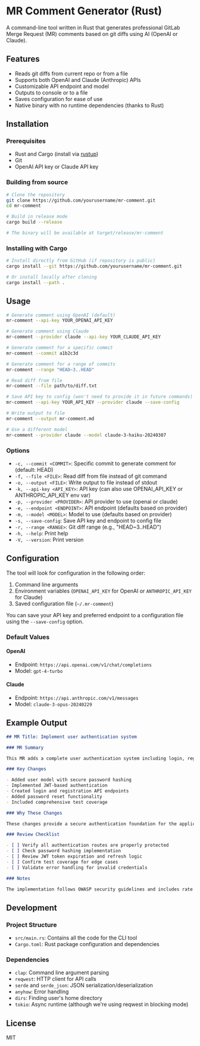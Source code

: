# MR Comment Generator (Rust)

A command-line tool written in Rust that generates professional GitLab Merge Request (MR) comments based on git diffs using AI (OpenAI or Claude).

## Features

- Reads git diffs from current repo or from a file
- Supports both OpenAI and Claude (Anthropic) APIs
- Customizable API endpoint and model
- Outputs to console or to a file
- Saves configuration for ease of use
- Native binary with no runtime dependencies (thanks to Rust)

## Installation

### Prerequisites

- Rust and Cargo (install via [rustup](https://rustup.rs/))
- Git
- OpenAI API key or Claude API key

### Building from source

```bash
# Clone the repository
git clone https://github.com/yourusername/mr-comment.git
cd mr-comment

# Build in release mode
cargo build --release

# The binary will be available at target/release/mr-comment
```

### Installing with Cargo

```bash
# Install directly from GitHub (if repository is public)
cargo install --git https://github.com/yourusername/mr-comment.git

# Or install locally after cloning
cargo install --path .
```

## Usage

```bash
# Generate comment using OpenAI (default)
mr-comment --api-key YOUR_OPENAI_API_KEY

# Generate comment using Claude
mr-comment --provider claude --api-key YOUR_CLAUDE_API_KEY

# Generate comment for a specific commit
mr-comment --commit a1b2c3d

# Generate comment for a range of commits
mr-comment --range "HEAD~3..HEAD"

# Read diff from file
mr-comment --file path/to/diff.txt

# Save API key to config (won't need to provide it in future commands)
mr-comment --api-key YOUR_API_KEY --provider claude --save-config

# Write output to file
mr-comment --output mr-comment.md

# Use a different model
mr-comment --provider claude --model claude-3-haiku-20240307
```

### Options

- `-c, --commit <COMMIT>`: Specific commit to generate comment for (default: HEAD)
- `-f, --file <FILE>`: Read diff from file instead of git command
- `-o, --output <FILE>`: Write output to file instead of stdout
- `-k, --api-key <API_KEY>`: API key (can also use OPENAI_API_KEY or ANTHROPIC_API_KEY env var)
- `-p, --provider <PROVIDER>`: API provider to use (openai or claude)
- `-e, --endpoint <ENDPOINT>`: API endpoint (defaults based on provider)
- `-m, --model <MODEL>`: Model to use (defaults based on provider)
- `-s, --save-config`: Save API key and endpoint to config file
- `-r, --range <RANGE>`: Git diff range (e.g., "HEAD~3..HEAD")
- `-h, --help`: Print help
- `-V, --version`: Print version

## Configuration

The tool will look for configuration in the following order:

1. Command line arguments
2. Environment variables (`OPENAI_API_KEY` for OpenAI or `ANTHROPIC_API_KEY` for Claude)
3. Saved configuration file (`~/.mr-comment`)

You can save your API key and preferred endpoint to a configuration file using the `--save-config` option.

### Default Values

#### OpenAI

- Endpoint: `https://api.openai.com/v1/chat/completions`
- Model: `gpt-4-turbo`

#### Claude

- Endpoint: `https://api.anthropic.com/v1/messages`
- Model: `claude-3-opus-20240229`

## Example Output

```markdown
## MR Title: Implement user authentication system

### MR Summary

This MR adds a complete user authentication system including login, registration, password reset, and account management.

### Key Changes

- Added user model with secure password hashing
- Implemented JWT-based authentication
- Created login and registration API endpoints
- Added password reset functionality
- Included comprehensive test coverage

### Why These Changes

These changes provide a secure authentication foundation for the application, allowing users to create accounts and access protected features.

### Review Checklist

- [ ] Verify all authentication routes are properly protected
- [ ] Check password hashing implementation
- [ ] Review JWT token expiration and refresh logic
- [ ] Confirm test coverage for edge cases
- [ ] Validate error handling for invalid credentials

### Notes

The implementation follows OWASP security guidelines and includes rate limiting to prevent brute force attacks.
```

## Development

### Project Structure

- `src/main.rs`: Contains all the code for the CLI tool
- `Cargo.toml`: Rust package configuration and dependencies

### Dependencies

- `clap`: Command line argument parsing
- `reqwest`: HTTP client for API calls
- `serde` and `serde_json`: JSON serialization/deserialization
- `anyhow`: Error handling
- `dirs`: Finding user's home directory
- `tokio`: Async runtime (although we're using reqwest in blocking mode)

## License

MIT
